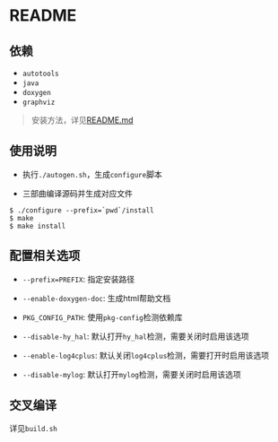 # README

## 依赖

* `autotools`
* `java`
* `doxygen`
* `graphviz`

> 安装方法，详见[README.md](https://github.com/gnsyxiang/autotools_demo_lib/blob/main/README.md)

## 使用说明

* 执行`./autogen.sh`，生成`configure`脚本

* 三部曲编译源码并生成对应文件

```shell
$ ./configure --prefix=`pwd`/install
$ make
$ make install
```

## 配置相关选项

* `--prefix=PREFIX`: 指定安装路径

* `--enable-doxygen-doc`: 生成html帮助文档

* `PKG_CONFIG_PATH`: 使用`pkg-config`检测依赖库

* `--disable-hy_hal`: 默认打开`hy_hal`检测，需要关闭时启用该选项

* `--enable-log4cplus`: 默认关闭`log4cplus`检测，需要打开时启用该选项

* `--disable-mylog`: 默认打开`mylog`检测，需要关闭时启用该选项


## 交叉编译

详见`build.sh`

